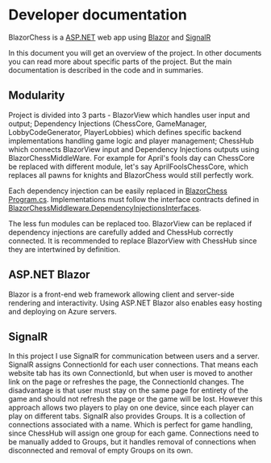 # Developer documentation

BlazorChess is a [ASP.NET](https://dotnet.microsoft.com/en-us/apps/aspnet) web app using [Blazor](https://learn.microsoft.com/cs-cz/aspnet/core/blazor/) and [SignalR](https://dotnet.microsoft.com/en-us/apps/aspnet/signalr)

In this document you will get an overview of the project. In other documents you can read more about specific parts of the project. But the main documentation is described in the code and in summaries.

## Modularity

Project is divided into 3 parts - BlazorView which handles user input and output; Dependency Injections (ChessCore, GameManager, LobbyCodeGenerator, PlayerLobbies) which defines specific backend implementations handling game logic and player management; ChessHub which connects BlazorView input and Dependency Injections outputs using BlazorChessMiddleWare. For example for April's fools day can ChessCore be replaced with different module, let's say AprilFoolsChessCore, which replaces all pawns for knights and BlazorChess would still perfectly work.

Each dependency injection can be easily replaced in [BlazorChess Program.cs](https://github.com/spiduso/BlazorChess/blob/main/BlazorChess/Program.cs). Implementations must follow the interface contracts defined in [BlazorChessMiddleware.DependencyInjectionsInterfaces](https://github.com/spiduso/BlazorChess/tree/main/BlazorChessMiddleware/DependencyInjectionsInterfaces).

The less fun modules can be replaced too. BlazorView can be replaced if dependency injections are carefully added and ChessHub correctly connected. It is recommended to replace BlazorView with ChessHub since they are intertwined by definition.

## ASP.NET Blazor

Blazor is a front-end web framework allowing client and server-side rendering and interactivity. Using ASP.NET Blazor also enables easy hosting and deploying on Azure servers.

## SignalR

In this project I use SignalR for communication between users and a server. SignalR assigns ConnectionId for each user connections. That means each website tab has its own ConnectionId, but when user is moved to another link on the page or refreshes the page, the ConnectionId changes. The disadvantage is that user must stay on the same page for entirety of the game and should not refresh the page or the game will be lost. However this approach allows two players to play on one device, since each player can play on different tabs. SignalR also provides Groups. It is a collection of connections associated with a name. Which is perfect for game handling, since ChessHub will assign one group for each game. Connections need to be manually added to Groups, but it handles removal of connections when disconnected and removal of empty Groups on its own.
